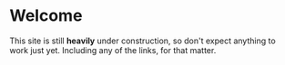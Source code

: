 # Welcome 

This site is still **heavily** under construction, so don't expect anything to work just yet. Including any of the links, for that matter.